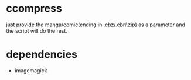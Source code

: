 # ccompress
just provide the manga/comic(ending in .cbz/.cbr/.zip) as a parameter and the script will do the rest.
# dependencies
- imagemagick
